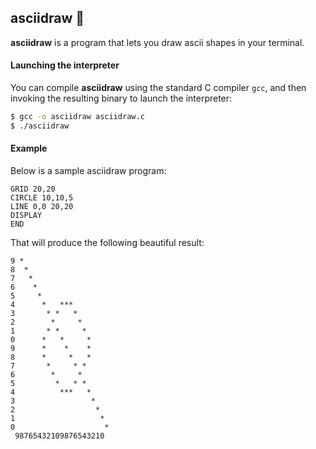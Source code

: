## asciidraw 🎨

**asciidraw** is a program that lets you draw ascii shapes in your terminal.

#### Launching the interpreter

You can compile **asciidraw** using the standard C compiler `gcc`, and then
invoking the resulting binary to launch the interpreter:

```bash
$ gcc -o asciidraw asciidraw.c
$ ./asciidraw
```

#### Example

Below is a sample asciidraw program:

```
GRID 20,20
CIRCLE 10,10,5
LINE 0,0 20,20
DISPLAY
END
```

That will produce the following beautiful result:

```
9 *
8  *
7   *
6    *
5     *
4      *   ***
3       * *   *
2        *     *
1       * *     *
0      *   *     *
9      *    *    *
8      *     *   *
7       *     * *
6        *     *
5         *   * *
4          ***   *
3                 *
2                  *
1                   *
0                    *
 98765432109876543210
```
